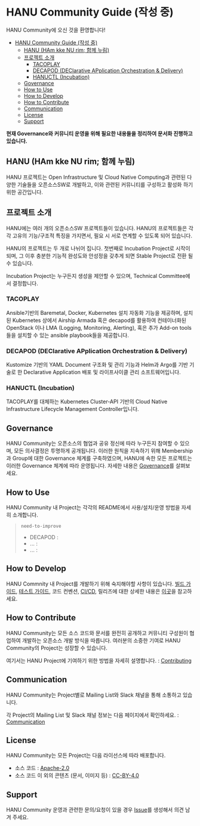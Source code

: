 # HANU Community Guide (작성 중) 

HANU Community에 오신 것을 환영합니다! 

- [HANU Community Guide (작성 중)](#hanu-community-guide-작성-중)
  - [HANU (HAm kke NU rim; 함께 누림)](#hanu-ham-kke-nu-rim-함께-누림)
  - [프로젝트 소개](#프로젝트-소개)
    - [TACOPLAY](#tacoplay)
    - [DECAPOD (DEClarative APplication Orchestration & Delivery)](#decapod-declarative-application-orchestration--delivery)
    - [HANUCTL (Incubation)](#hanuctl-incubation)
  - [Governance](#governance)
  - [How to Use](#how-to-use)
  - [How to Develop](#how-to-develop)
  - [How to Contribute](#how-to-contribute)
  - [Communication](#communication)
  - [License](#license)
  - [Support](#support)


**현재 Governance와 커뮤니티 운영을 위해 필요한 내용들을 정리하여 문서화 진행하고 있습니다.**

## HANU (HAm kke NU rim; 함께 누림) 
HANU 프로젝트는 Open Infrastructure 및 Cloud Native Computing과 관련된 다양한 기술들을 오픈소스SW로 개발하고, 이와 관련된 커뮤니티를 구성하고 활성화 하기 위한 공간입니다.

## 프로젝트 소개

HANU에는 여러 개의 오픈소스SW 프로젝트들이 있습니다. HANU의 프로젝트들은 각각 고유의 기능/구조적 특징을 가지면서, 필요 시 서로 연계할 수 있도록 되어 있습니다.

HANU의 프로젝트는 두 개로 나뉘어 집니다. 첫번째로 Incubation Project로 시작이 되며, 그 이후 충분한 기능적 완성도와 안성정을 갖추게 되면 Stable Project로 전환 될 수 있습니다.

Incubation Project는 누구든지 생성을 제안할 수 있으며, Technical Committee에서 결정합니다.

### TACOPLAY

Ansible기반의 Baremetal, Docker, Kubernetes 설치 자동화 기능을 제공하며, 설치된 Kubernetes 상에서 Airship Armada 혹은 decapod를 활용하여 컨테이너화된 OpenStack 이나 LMA (Logging, Monitoring, Alerting), 혹은 추가 Add-on tools 들을 설치할 수 있는 ansible playbook들을 제공합니다.

### DECAPOD (DEClarative APplication Orchestration & Delivery)

Kustomize 기반의 YAML Document 구조화 및 관리 기능과 Helm과 Argo를 기반 기술로 한 Declarative Application 배포 및 라이프사이클 관리 소프트웨어입니다.

### HANUCTL (Incubation)

TACOPLAY를 대체하는 Kubernetes Cluster-API 기반의 Cloud Native Infrastructure Lifecycle Management Controller입니다.   


## Governance

HANU Community는 오픈소스의 협업과 공유 정신에 따라 누구든지 참여할 수 있으며, 모든 의사결정은 투명하게 공개됩니다. 이러한 원칙을 지속하기 위해 Membership과 Group에 대한 Governance 체계를 구축하였으며, HANU에 속한 모든 프로젝트는 이러한 Governance 체계에 따라 운영됩니다. 자세한 내용은 [Governance](governance/README.md)를 살펴보세요.

## How to Use

HANU Community 내 Project는 각각의 README에서 사용/설치/운영 방법을 자세히 소개합니다. 

> `need-to-improve` 
> * DECAPOD : 
> * ... :
> * ... :

## How to Develop

HANU Commnity 내 Project를 개발하기 위해 숙지해야할 사항이 있습니다. [빌드 가이드](developing/build.md), [테스트 가이드](develop/test.md), 코드 컨벤션, [CI/CD](developing/README.md), 릴리즈에 대한 상세한 내용은 [이곳](developing/README.md)을 참고하세요.

## How to Contribute

HANU Community는 모든 소스 코드와 문서를 완전히 공개하고 커뮤니티 구성원이 협업하여 개발하는 오픈소스 개발 방식을 따릅니다. 여러분의 소중한 기여로 HANU Community의 Project는 성장할 수 있습니다. 

여기서는 HANU Project에 기여하기 위한 방법을 자세히 설명합니다. : [Contributing](contributing/README.md)


## Communication 

HANU Community는 Project별로 Mailing List와 Slack 채널을 통해 소통하고 있습니다. 

각 Project의 Mailing List 및 Slack 채널 정보는 다음 페이지에서 확인하세요. : [Communication](communication/README.md)


## License

HANU Community는 모든 Project는 다음 라이선스에 따라 배포합니다. 
* 소스 코드 : [Apache-2.0](https://spdx.org/licenses/Apache-2.0.html)
* 소스 코드 이 외의 콘텐츠 (문서, 이미지 등) : [CC-BY-4.0](https://spdx.org/licenses/CC-BY-4.0.html)


## Support

HANU Community 운영과 관련한 문의/요청이 있을 경우 [Issue](https://github.com/openinfradev/community/issues/new)를 생성해서 의견 남겨 주세요.  

